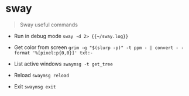 # sway

> Sway useful commands

- Run in debug mode
`sway -d 2> {{~/sway.log}}`

- Get color from screen
`grim -g "$(slurp -p)" -t ppm - | convert - -format '%[pixel:p{0,0}]' txt:-`

- List active windows
`swaymsg -t get_tree`

- Reload
`swaymsg reload`

- Exit
`swaymsg exit`
